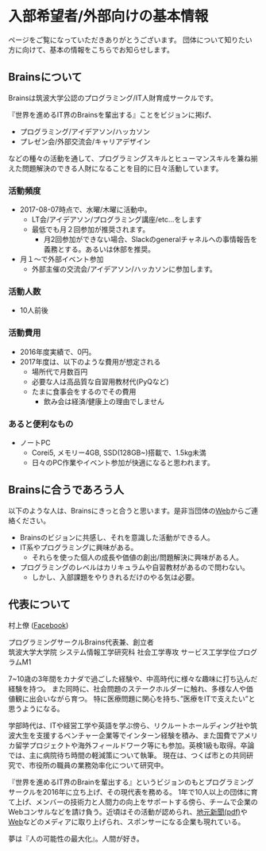 # 入部希望者/外部向けの基本情報

ページをご覧になっていただきありがとうございます。
団体について知りたい方に向けて、基本の情報をこちらでお知らせします。

## Brainsについて

Brainsは筑波大学公認のプログラミング/IT人財育成サークルです。

『世界を進めるIT界のBrainsを輩出する』ことをビジョンに掲げ、
- プログラミング/アイデアソン/ハッカソン
- プレゼン会/外部交流会/キャリアデザイン

などの種々の活動を通して、プログラミングスキルとヒューマンスキルを兼ね揃えた問題解決のできる人財になることを目的に日々活動しています。

### 活動頻度
- 2017-08-07時点で、水曜/木曜に活動中。
    - LT会/アイデアソン/プログラミング講座/etc...をします
    - 最低でも月２回参加が推奨されます。
        - 月2回参加ができない場合、Slackのgeneralチャネルへの事情報告を義務とする。あるいは休部を推奨。
- 月１～で外部イベント参加
    - 外部主催の交流会/アイデアソン/ハッカソンに参加します。

### 活動人数
- 10人前後

### 活動費用
- 2016年度実績で、0円。
- 2017年度は、以下のような費用が想定される
    - 場所代で月数百円
    - 必要な人は高品質な自習用教材代(PyQなど)
    - たまに食事会をするのでその費用
        - 飲み会は経済/健康上の理由でしません

### あると便利なもの

- ノートPC
    - Corei5, メモリー4GB, SSD(128GB~)搭載で、1.5kg未満
    - 日々のPC作業やイベント参加が快適になると思われます。

## Brainsに合うであろう人

以下のような人は、Brainsにきっと合うと思います。是非当団体の[Web](https://brains-tsukuba.com#contact)からご連絡ください。

- Brainsのビジョンに共感し、それを意識した活動ができる人。
- IT系やプログラミングに興味がある。
    - それらを使った個人の成長や価値の創出/問題解決に興味がある人。
- プログラミングのレベルはカリキュラムや自習教材があるので問わない。
    - しかし、入部課題をやりきれるだけのやる気は必要。


## 代表について

村上僚 ([Facebook](https://www.facebook.com/ryo.murakami.3998))

プログラミングサークルBrains代表兼、創立者<br>
筑波大学大学院 システム情報工学研究科
社会工学専攻 サービス工学学位プログラムM1

7~10歳の3年間をカナダで過ごした経験や、中高時代に様々な趣味に打ち込んだ経験を持つ。
また同時に、社会問題のステークホルダーに触れ、多様な人や価値観に出会いながら育つ。
特に医療問題に関心を持ち、”医療をITで支えたい”と思うようになる。

学部時代は、ITや経営工学や英語を学ぶ傍ら、リクルートホールディング社や筑波大生を支援するベンチャー企業等でインターン経験を積み、また国費でアメリカ留学プロジェクトや海外フィールドワーク等にも参加。英検1級も取得。卒論では、主に病院待ち時間の軽減策について執筆。
現在は、つくば市との共同研究で、市役所の職員の業務効率化について研究中。

『世界を進めるIT界のBrainを輩出する』というビジョンのもとプログラミングサークルを2016年に立ち上げ、その現代表を務める。
1年で10人以上の団体に育て上げ、メンバーの技術力と人間力の向上をサポートする傍ら、チームで企業のWebコンサルなどを請け負う。近頃はその活動が認められ、[地元新聞(pdf)](https://github.com/RyosukeTakahashi/Brains_IT/raw/master/img/jouyou_brains.pdf)や[Web](http://share-study.net/interview_serviceengineering/)などのメディアに取り上げられ、スポンサーになる企業も現れている。

夢は『人の可能性の最大化』。人間が好き。
